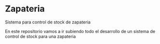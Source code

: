 # Zapateria
Sistema para control de stock de zapateria

En este repositorio vamos a ir subiendo todo el desarrollo de un sistema de control de stock para una zapateria
